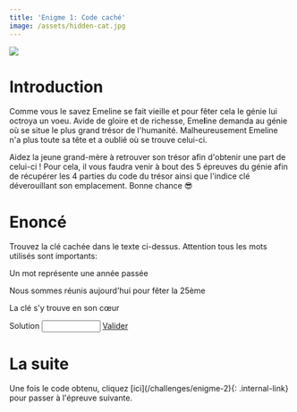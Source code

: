 ```yaml
---
title: 'Enigme 1: Code caché'
image: /assets/hidden-cat.jpg
---
```

![]({{page.image}})
<h1> Introduction </h1>
Comme vous le savez Emeline se fait vieille et pour fêter cela le génie lui octroya un voeu. Avide de gloire et de richesse, Eme<strong>l</strong>ine demanda au génie où se situe le plus grand trésor de l'humanité. Malheureusement Emeline n'a plus toute sa tête et a oublié où se trouve celui-ci.

Aidez la jeune grand-mère à retrouver son trésor afin d'obtenir une part de celui-ci !
Pour cela, il vous faudra venir à bout des 5 épreuves du génie afin de récupérer les 4 parties du code du trésor ainsi que l'indice clé déverouillant son emplacement. Bonne chance 😎

<h1> Enoncé </h1>
Trouvez la clé cachée dans le texte ci-dessus.
Attention tous les mots utilisés sont importants:

Un mot représente une année passée

Nous sommes réunis aujourd'hui pour fêter la 25ème

La clé s'y trouve en son cœur

<label for="name">Solution</label>
<input type="text" id="answer-1" name="answer-1" required minlength="1" maxlength="8" size="10">
<a href="javascript:acceptAnswer(1)" class="button-cls">Valider</a>

<h1> La suite </h1>
Une fois le code obtenu, cliquez [ici](/challenges/enigme-2){: .internal-link} pour passer à l'épreuve suivante.

<script>{% include scripts.js %}</script>